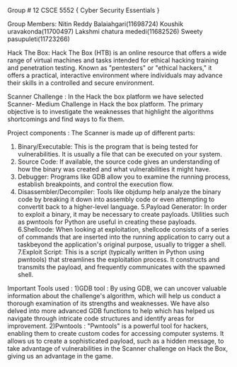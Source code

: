 Group # 12 CSCE 5552 { Cyber Security Essentials }

Group Members:
Nitin Reddy Balaiahgari(11698724) 
Koushik uravakonda(11700497)
Lakshmi chatura mededi(11682526)
Sweety pasupuleti(11723266)

Hack The Box:
Hack The Box (HTB) is an online resource that offers a wide range of virtual
machines and tasks intended for ethical hacking training and penetration testing. Known as
"pentesters" or "ethical hackers," it offers a practical, interactive environment where
individuals may advance their skills in a controlled and secure environment.

Scanner Challenge : 
In the Hack the box platform we have selected Scanner- Medium Challenge in Hack the
box platform. The primary objective is to investigate the weaknesses that highlight the
algorithms shortcomings and find ways to fix them.

Project components : 
The Scanner is made up of different parts:
1. Binary/Executable: This is the program that is being tested for vulnerabilities. It is usually a file that can be executed on your system.
2. Source Code: If available, the source code gives an understanding of how the binary was created and what vulnerabilities it might have.
3. Debugger: Programs like GDB allow you to examine the running process, establish breakpoints, and control the execution flow.
4. Disassembler/Decompiler: Tools like objdump help analyze the binary code by breaking it down into assembly code or even attempting to convertit back to a higher-level language.
5.Payload Generator: In order to exploit a binary, it may be necessary to create payloads. Utilities such as pwntools for Python are useful in creating these payloads.
6.Shellcode: When looking at exploitation, shellcode consists of a series of commands that are inserted into the running application to carry out a taskbeyond the application's original purpose, usually to trigger a shell.
7.Exploit Script: This is a script (typically written in Python using pwntools) that streamlines the exploitation process.
It constructs and transmits the payload, and frequently communicates with the spawned shell.

Important Tools used : 
1)GDB tool : By using GDB, we can uncover valuable information about the challenge's algorithm, which will help us conduct a thorough examination of its strengths and weaknesses. 
We have also delved into more advanced GDB functions to help which has helped us navigate through intricate code structures and identify areas for improvement.
2)Pwntools : "Pwntools" is a powerful tool for hackers, enabling them to create custom codes for accessing computer systems. It allows us to create a sophisticated payload,
such as a hidden message, to take advantage of vulnerabilities in the Scanner challenge on Hack the Box, giving us an advantage in the game.

























